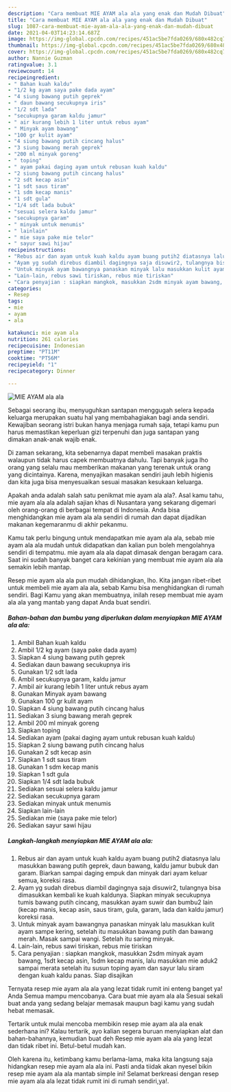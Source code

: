 ```yaml
---
description: "Cara membuat MIE AYAM ala ala yang enak dan Mudah Dibuat"
title: "Cara membuat MIE AYAM ala ala yang enak dan Mudah Dibuat"
slug: 1087-cara-membuat-mie-ayam-ala-ala-yang-enak-dan-mudah-dibuat
date: 2021-04-03T14:23:14.687Z
image: https://img-global.cpcdn.com/recipes/451ac5be7fda0269/680x482cq70/mie-ayam-ala-ala-foto-resep-utama.jpg
thumbnail: https://img-global.cpcdn.com/recipes/451ac5be7fda0269/680x482cq70/mie-ayam-ala-ala-foto-resep-utama.jpg
cover: https://img-global.cpcdn.com/recipes/451ac5be7fda0269/680x482cq70/mie-ayam-ala-ala-foto-resep-utama.jpg
author: Nannie Guzman
ratingvalue: 3.1
reviewcount: 14
recipeingredient:
- " Bahan kuah kaldu"
- "1/2 kg ayam saya pake dada ayam"
- "4 siung bawang putih geprek"
- " daun bawang secukupnya iris"
- "1/2 sdt lada"
- "secukupnya garam kaldu jamur"
- " air kurang lebih 1 liter untuk rebus ayam"
- " Minyak ayam bawang"
- "100 gr kulit ayam"
- "4 siung bawang putih cincang halus"
- "3 siung bawang merah geprek"
- "200 ml minyak goreng"
- " toping"
- " ayam pakai daging ayam untuk rebusan kuah kaldu"
- "2 siung bawang putih cincang halus"
- "2 sdt kecap asin"
- "1 sdt saus tiram"
- "1 sdm kecap manis"
- "1 sdt gula"
- "1/4 sdt lada bubuk"
- "sesuai selera kaldu jamur"
- "secukupnya garam"
- " minyak untuk menumis"
- " lainlain"
- " mie saya pake mie telor"
- " sayur sawi hijau"
recipeinstructions:
- "Rebus air dan ayam untuk kuah kaldu ayam buang putih2 diatasnya lalu masukkan bawang putih geprek, daun bawang, kaldu jamur bubuk dan garam. Biarkan sampai daging empuk dan minyak dari ayam keluar semua, koreksi rasa."
- "Ayam yg sudah direbus diambil dagingnya saja disuwir2, tulangnya bisa dimasukkan kembali ke kuah kaldunya. Siapkan minyak secukupnya tumis bawang putih cincang, masukkan ayam suwir dan bumbu2 lain (kecap manis, kecap asin, saus tiram, gula, garam, lada dan kaldu jamur) koreksi rasa."
- "Untuk minyak ayam bawangnya panaskan minyak lalu masukkan kulit ayam sampe kering, setelah itu masukkan bawang putih dan bawang merah. Masak sampai wangi. Setelah itu saring minyak."
- "Lain-lain, rebus sawi tiriskan, rebus mie tiriskan"
- "Cara penyajian : siapkan mangkok, masukkan 2sdm minyak ayam bawang, 1sdt kecap asin, 1sdm kecap manis, lalu masukkan mie aduk2 sampai merata setelah itu susun toping ayam dan sayur lalu siram dengan kuah kaldu panas. Siap disajikan"
categories:
- Resep
tags:
- mie
- ayam
- ala

katakunci: mie ayam ala 
nutrition: 261 calories
recipecuisine: Indonesian
preptime: "PT11M"
cooktime: "PT56M"
recipeyield: "1"
recipecategory: Dinner

---
```



![MIE AYAM ala ala](https://img-global.cpcdn.com/recipes/451ac5be7fda0269/680x482cq70/mie-ayam-ala-ala-foto-resep-utama.jpg)

Sebagai seorang ibu, menyuguhkan santapan menggugah selera kepada keluarga merupakan suatu hal yang membahagiakan bagi anda sendiri. Kewajiban seorang istri bukan hanya menjaga rumah saja, tetapi kamu pun harus memastikan keperluan gizi terpenuhi dan juga santapan yang dimakan anak-anak wajib enak.

Di zaman  sekarang, kita sebenarnya dapat membeli masakan praktis walaupun tidak harus capek membuatnya dahulu. Tapi banyak juga lho orang yang selalu mau memberikan makanan yang terenak untuk orang yang dicintainya. Karena, menyajikan masakan sendiri jauh lebih higienis dan kita juga bisa menyesuaikan sesuai masakan kesukaan keluarga. 



Apakah anda adalah salah satu penikmat mie ayam ala ala?. Asal kamu tahu, mie ayam ala ala adalah sajian khas di Nusantara yang sekarang digemari oleh orang-orang di berbagai tempat di Indonesia. Anda bisa menghidangkan mie ayam ala ala sendiri di rumah dan dapat dijadikan makanan kegemaranmu di akhir pekanmu.

Kamu tak perlu bingung untuk mendapatkan mie ayam ala ala, sebab mie ayam ala ala mudah untuk didapatkan dan kalian pun boleh mengolahnya sendiri di tempatmu. mie ayam ala ala dapat dimasak dengan beragam cara. Saat ini sudah banyak banget cara kekinian yang membuat mie ayam ala ala semakin lebih mantap.

Resep mie ayam ala ala pun mudah dihidangkan, lho. Kita jangan ribet-ribet untuk membeli mie ayam ala ala, sebab Kamu bisa menghidangkan di rumah sendiri. Bagi Kamu yang akan membuatnya, inilah resep membuat mie ayam ala ala yang mantab yang dapat Anda buat sendiri.

<!--inarticleads1-->

##### Bahan-bahan dan bumbu yang diperlukan dalam menyiapkan MIE AYAM ala ala:

1. Ambil  Bahan kuah kaldu
1. Ambil 1/2 kg ayam (saya pake dada ayam)
1. Siapkan 4 siung bawang putih geprek
1. Sediakan  daun bawang secukupnya iris
1. Gunakan 1/2 sdt lada
1. Ambil secukupnya garam, kaldu jamur
1. Ambil  air kurang lebih 1 liter untuk rebus ayam
1. Gunakan  Minyak ayam bawang
1. Gunakan 100 gr kulit ayam
1. Siapkan 4 siung bawang putih cincang halus
1. Sediakan 3 siung bawang merah geprek
1. Ambil 200 ml minyak goreng
1. Siapkan  toping
1. Sediakan  ayam (pakai daging ayam untuk rebusan kuah kaldu)
1. Siapkan 2 siung bawang putih cincang halus
1. Gunakan 2 sdt kecap asin
1. Siapkan 1 sdt saus tiram
1. Gunakan 1 sdm kecap manis
1. Siapkan 1 sdt gula
1. Siapkan 1/4 sdt lada bubuk
1. Sediakan sesuai selera kaldu jamur
1. Sediakan secukupnya garam
1. Sediakan  minyak untuk menumis
1. Siapkan  lain-lain
1. Sediakan  mie (saya pake mie telor)
1. Sediakan  sayur sawi hijau




<!--inarticleads2-->

##### Langkah-langkah menyiapkan MIE AYAM ala ala:

1. Rebus air dan ayam untuk kuah kaldu ayam buang putih2 diatasnya lalu masukkan bawang putih geprek, daun bawang, kaldu jamur bubuk dan garam. Biarkan sampai daging empuk dan minyak dari ayam keluar semua, koreksi rasa.
1. Ayam yg sudah direbus diambil dagingnya saja disuwir2, tulangnya bisa dimasukkan kembali ke kuah kaldunya. Siapkan minyak secukupnya tumis bawang putih cincang, masukkan ayam suwir dan bumbu2 lain (kecap manis, kecap asin, saus tiram, gula, garam, lada dan kaldu jamur) koreksi rasa.
1. Untuk minyak ayam bawangnya panaskan minyak lalu masukkan kulit ayam sampe kering, setelah itu masukkan bawang putih dan bawang merah. Masak sampai wangi. Setelah itu saring minyak.
1. Lain-lain, rebus sawi tiriskan, rebus mie tiriskan
1. Cara penyajian : siapkan mangkok, masukkan 2sdm minyak ayam bawang, 1sdt kecap asin, 1sdm kecap manis, lalu masukkan mie aduk2 sampai merata setelah itu susun toping ayam dan sayur lalu siram dengan kuah kaldu panas. Siap disajikan




Ternyata resep mie ayam ala ala yang lezat tidak rumit ini enteng banget ya! Anda Semua mampu mencobanya. Cara buat mie ayam ala ala Sesuai sekali buat anda yang sedang belajar memasak maupun bagi kamu yang sudah hebat memasak.

Tertarik untuk mulai mencoba membikin resep mie ayam ala ala enak sederhana ini? Kalau tertarik, ayo kalian segera buruan menyiapkan alat dan bahan-bahannya, kemudian buat deh Resep mie ayam ala ala yang lezat dan tidak ribet ini. Betul-betul mudah kan. 

Oleh karena itu, ketimbang kamu berlama-lama, maka kita langsung saja hidangkan resep mie ayam ala ala ini. Pasti anda tiidak akan nyesel bikin resep mie ayam ala ala mantab simple ini! Selamat berkreasi dengan resep mie ayam ala ala lezat tidak rumit ini di rumah sendiri,ya!.

